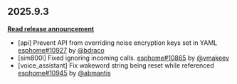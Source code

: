 ## 2025.9.3

[**Read release announcement**](https://beta.esphome.io/changelog/2025.9.0)

- [api] Prevent API from overriding noise encryption keys set in YAML [esphome#10927](https://github.com/esphome/esphome/pull/10927) by [@bdraco](https://github.com/bdraco)
- [sim800l] Fixed ignoring incoming calls. [esphome#10865](https://github.com/esphome/esphome/pull/10865) by [@vmakeev](https://github.com/vmakeev)
- [voice_assistant] Fix wakeword string being reset while referenced [esphome#10945](https://github.com/esphome/esphome/pull/10945) by [@abmantis](https://github.com/abmantis)

